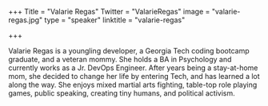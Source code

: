 +++
Title = "Valarie Regas"
Twitter = "ValarieRegas"
image = "valarie-regas.jpg"
type = "speaker"
linktitle = "valarie-regas"

+++

Valarie Regas is a youngling developer, a Georgia Tech coding bootcamp graduate, and a veteran mommy. She holds a BA in Psychology and currently works as a Jr. DevOps Engineer. After years being a stay-at-home mom, she decided to change her life by entering Tech, and has learned a lot along the way. She enjoys mixed martial arts fighting, table-top role playing games, public speaking, creating tiny humans, and political activism.

